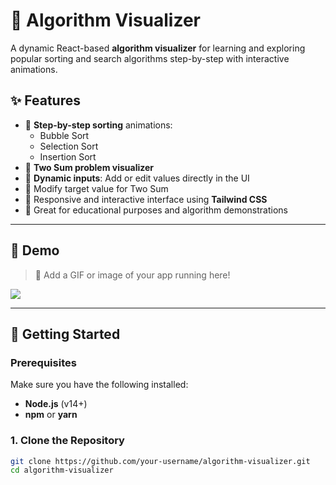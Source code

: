 # 🧠 Algorithm Visualizer

A dynamic React-based **algorithm visualizer** for learning and exploring popular sorting and search algorithms step-by-step with interactive animations.

## ✨ Features

- 🔁 **Step-by-step sorting** animations:
  - Bubble Sort
  - Selection Sort
  - Insertion Sort
- 🔎 **Two Sum problem visualizer**
- 🧮 **Dynamic inputs**: Add or edit values directly in the UI
- 🎯 Modify target value for Two Sum
- 📱 Responsive and interactive interface using **Tailwind CSS**
- 🧠 Great for educational purposes and algorithm demonstrations

---

## 📸 Demo

> 🚧 Add a GIF or image of your app running here!

<img src="https://asset.cloudinary.com/dhlh7av5k/561aea00317bd8275b3965052e42b1ca" />

---

## 🚀 Getting Started

### Prerequisites

Make sure you have the following installed:

- **Node.js** (v14+)
- **npm** or **yarn**

### 1. Clone the Repository

```bash
git clone https://github.com/your-username/algorithm-visualizer.git
cd algorithm-visualizer
